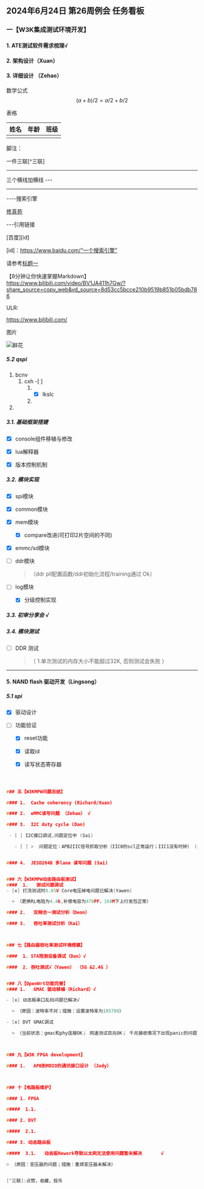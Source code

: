 ## 2024年6月24日 第26周例会  任务看板

### 一【W3K集成测试环境开发】

####  1.	ATE测试软件需求梳理√
####  2. 架构设计（Xuan）

####  3. 详细设计 （Zehao）



数学公式
$$
(a+b)/2=a/2+b/2
$$


 表格

| 姓名 | 年龄 | 班级 |
| :--- | :--: | ---: |
|      |      |      |

脚注：

一件三联[^三联]

---



三个横线加横线  ---

---



----搜索引擎

[修真苑](https://ic.coachip.cn/article/list/6"一个搜索引擎")

---引用链接

[百度][id]

[id]：https://www.baidu.com/“一个搜索引擎”

请参考[标题一](#一【W3K集成测试环境开发】)

【8分钟让你快速掌握Markdown】 https://www.bilibili.com/video/BV1JA411h7Gw/?share_source=copy_web&vd_source=8d53cc5bcce210b9519b851b05bdb786

ULR:

https://www.bilibili.com/



图片

![鲜花](https://www.baidu.com/"百度")




##### 5.2 qspi

1. bcnv 
   1. cxh  -[ ] 
      1. - [x] lkslc
      2. 
2. 
#####  3.1.    基础框架搭建

- [x] console组件移植与修改   

 - [x] lua解释器   

 - [x] 版本控制机制   

#####  3.2. 模块实现

- [x] spi模块   
- [x] common模块
- [x] mem模块    
  - [x] compare改进(可打印2片空间的不同)  
- [x] emmc/sd模块   
- [ ] ddr模块 
  
  > （ddr pll配置函数/ddr初始化流程/training通过 Ok）   
  
- [ ] log模块     

  - [x] 分级控制实现   

##### 3.3. 初审分享会  √

##### 3.4. 模块测试

- [ ] DDR 测试   

  > （ 1.单次测试的内存大小不能超过32K, 否则测试会失败 ）

---

#### 5. NAND flash 驱动开发（Lingsong）  
##### 5.1 spi

 - [x] 驱动设计 

 - [ ] 功能验证 
   - [x] reset功能
   
   - [x] 读取id
   
   - [x] 读写状态寄存器
   
       

```c



### 五【W3KMPW问题总结】

#### 1.  Cache coherency (Richard/Xuan)

#### 2.  eMMC读写问题 （Zehao） √

#### 3.  I2C duty cycle (Dan)

 - [ ] I2C接口调试,问题定位中 (Sai)  

   - [ ] >  问题定位：APB2IIC信号抓取分析（IIC0的scl正常运行；IIC1没有时钟） (Judy)  


#### 4.  JESD204B 多lane 读写问题 (Sai)   


### 六【W3KMPW动态路由板测试】
####  1.   测试问题调试
- [x] 打流测试时0.85V Core电压掉电问题已解决(Yawen)      

  > （更换RL电阻为4.4k,补偿电容为470PF，160M下上行发包正常）

#### 2.   双频合一测试分析（Deon）

#### 3.   吞吐率测试分析（Kai）



### 七【路由器吞吐率测试环境搭建】

####  1. STA陪测设备调试（Dan）√

####  2. 吞吐测试√（Yawen） （5G &2.4G ）


### 八【OpenWrt功能完善】
#### 1.   GMAC 驱动移植（Richard）√

- [x] 动态板串口乱码问题已解决√   

  > （原因：波特率不对；措施：设置波特率为105700）  

- [x] DVT GMAC调试  

  > （当前状态：gmac和phy连接OK； 网速测试百兆OK； 千兆接收情况下出现panic的问题已解决OK（千兆：接收为200Mbps，发送为312Mbps））



### 九【W3K FPGA development】

#### 1.   APB到MDIO的通讯接口设计 （Judy）



### 十【电路板维护】

#### 1. FPGA

#####  1.1.   

#### 2. DVT

#####  2.1.

#### 3. 动态路由板   

#####  3.1.   动态板Rework导致以太网无法使用问题暂未解决       √

> （原因：变压器的问题；措施：重焊变压器未解决）   


[^三联]:点赞，收藏，投币






